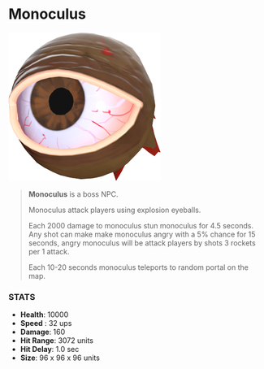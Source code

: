 
# Monoculus

![](../../images/npc/monoculus.png)

> **Monoculus** is a boss NPC.
>
> Monoculus attack players using explosion eyeballs.
>
> Each 2000 damage to monoculus stun monoculus for 4.5 seconds.
> Any shot can make make monoculus angry with a 5% chance for 15 seconds, angry monoculus will be attack players by shots 3 rockets per 1 attack.
>
> Each 10-20 seconds monoculus teleports to random portal on the map.

### STATS

- **Health**: 10000
- **Speed** : 32 ups
- **Damage**: 160
- **Hit Range**: 3072 units
- **Hit Delay**: 1.0 sec
- **Size**: 96 x 96 x 96 units
